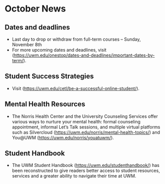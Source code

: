 # October News

## Dates and deadlines

* Last day to drop or withdraw from full-term courses – Sunday, November 8th
* For more upcoming dates and deadlines, visit (https://uwm.edu/onestop/dates-and-deadlines/important-dates-by-term/).

## Student Success Strategies

* Visit (https://uwm.edu/cetl/be-a-successful-online-student/).

## Mental Health Resources

* The Norris Health Center and the University Counseling Services offer various ways to nurture your mental health:  formal counseling appointment, informal Let’s Talk sessions, and multiple virtual platforms such as Silvercloud (https://uwm.edu/norris/mental-health-topics/) and You@UWM (https://uwm.edu/norris/youatuwm/).

## Student Handbook

* The UWM Student Handbook (https://uwm.edu/studenthandbook/) has been reconstructed to give readers better access to student resources, services and a greater ability to navigate their time at UWM.
